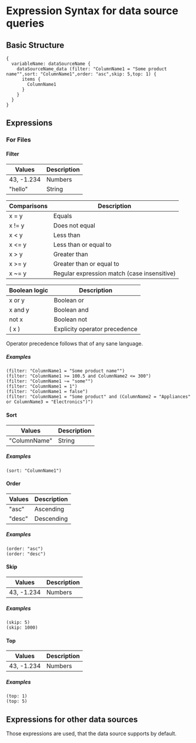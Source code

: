 # Expression Syntax for data source queries

## Basic Structure

```
{
  variableName: dataSourceName {
    dataSourceName_data (filter: "ColumnName1 = "Some product name"",sort: "ColumnName1",order: "asc",skip: 5,top: 1) {
      items {
        ColumnName1
      }
    }
  }
}
```

## Expressions

### For Files

#### Filter

Values | Description
--- | ---
43, -1.234 | Numbers
"hello" | String

Comparisons | Description
--- | ---
x = y | Equals
x != y | Does not equal
x < y | Less than
x <= y | Less than or equal to
x > y | Greater than
x >= y | Greater than or equal to
x ~= y | Regular expression match (case insensitive)

Boolean logic | Description
--- | ---
x or y | Boolean or
x and y | Boolean and
not x | Boolean not
( x ) | Explicity operator precedence

Operator precedence follows that of any sane language.

##### Examples

```
(filter: "ColumnName1 = "Some product name"")
(filter: "ColumnName1 >= 100.5 and ColumnName2 <= 300")
(filter: "ColumnName1 ~= "some"")
(filter: "ColumnName1 = 1")
(filter: "ColumnName1 = false")
(filter: "ColumnName1 = "Some product" and (ColumnName2 = "Appliances" or ColumnName3 = "Electronics")")
```


#### Sort

Values | Description
--- | ---
"ColumnName" | String

##### Examples

```
(sort: "ColumnName1")
```

#### Order

Values | Description
--- | ---
"asc" | Ascending
"desc" | Descending

##### Examples

```
(order: "asc")
(order: "desc")
```

#### Skip

Values | Description
--- | ---
43, -1.234 | Numbers

##### Examples

```
(skip: 5)
(skip: 1000)
```

#### Top

Values | Description
--- | ---
43, -1.234 | Numbers

##### Examples

```
(top: 1)
(top: 5)
```

## Expressions for other data sources

Those expressions are used, that the data source supports by default.